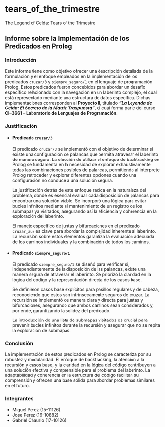 # tears_of_the_trimestre
The Legend of Celda: Tears of the Trimestre

## Informe sobre la Implementación de los Predicados en Prolog

### Introducción
Este informe tiene como objetivo ofrecer una descripción detallada de la formulación y el enfoque empleados en la implementación de los predicados `cruzar/3` y `siempre_seguro/1` en el lenguaje de programación Prolog. Estos predicados fueron concebidos para abordar un desafío específico relacionado con la navegación en un laberinto complejo, el cual está representado mediante una estructura de datos específica. Dichas implementaciones corresponden al **Proyecto II**, titulado ***“La Leyenda de Celda: El Secreto de la Matriz Traspuesta”***, el cual forma parte del curso **CI–3661 – Laboratorio de Lenguajes de Programación**.

### Justificación

- #### Predicado `cruzar/3`
    El predicado `cruzar/3` se implementó con el objetivo de determinar si existe una configuración de palancas que permita atravesar el laberinto de manera segura. La elección de utilizar el enfoque de backtracking en Prolog se fundamenta en la necesidad de explorar exhaustivamente todas las combinaciones posibles de palancas, permitiendo al intérprete Prolog retroceder y explorar diferentes opciones cuando una configuración no conduce a una solución segura.

    La justificación detrás de este enfoque radica en la naturaleza del problema, donde es esencial evaluar cada disposición de palancas para encontrar una solución viable. Se incorporó una lógica para evitar bucles infinitos mediante el mantenimiento de un registro de los submapas ya visitados, asegurando así la eficiencia y coherencia en la exploración del laberinto.

    El manejo específico de juntas y bifurcaciones en el predicado `cruzar_aux` es clave para abordar la complejidad inherente al laberinto. La recursión sobre estos elementos garantiza la evaluación adecuada de los caminos individuales y la combinación de todos los caminos.

- #### Predicado `siempre_seguro/1`
    El predicado `siempre_seguro/1` se diseñó para verificar si, independientemente de la disposición de las palancas, existe una manera segura de atravesar el laberinto. Se priorizó la claridad en la lógica del código y la representación directa de los casos base.

    Se definieron casos base explícitos para pasillos regulares y de cabeza, reconociendo que estos son intrínsecamente seguros de cruzar. La recursión se implementó de manera clara y directa para juntas y bifurcaciones, asegurando que ambos caminos sean considerados y, por ende, garantizando la solidez del predicado.

    La introducción de una lista de submapas visitados es crucial para prevenir bucles infinitos durante la recursión y asegurar que no se repita la exploración de submapas.

### Conclusión
La implementación de estos predicados en Prolog se caracteriza por su robustez y modularidad. El enfoque de backtracking, la atención a la recursión y casos base, y la claridad en la lógica del código contribuyen a una solución efectiva y comprensible para el problema del laberinto. La adaptabilidad y coherencia en la estructura del código facilitan su comprensión y ofrecen una base sólida para abordar problemas similares en el futuro.

### Integrantes
- Miguel Perez (15-11126)
- Jose Perez (16-10882)
- Gabriel Chaurio (17-10126)
